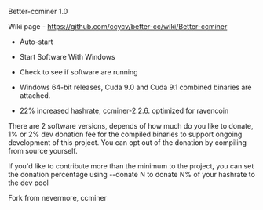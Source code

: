 Better-ccminer 1.0 

Wiki page - https://github.com/ccycv/better-cc/wiki/Better-ccminer

- Auto-start

- Start Software With Windows

- Check to see if software are running

- Windows 64-bit releases, Cuda 9.0 and Cuda 9.1 combined binaries are attached.

- 22% increased hashrate, ccminer-2.2.6. optimized for ravencoin

There are 2 software versions, depends of how much do you like to donate, 1% or 2% dev donation fee for the compiled binaries to support ongoing development of this project. You can opt out of the donation by compiling from source yourself.

If you'd like to contribute more than the minimum to the project, you can set the donation percentage using --donate N to donate N% of your hashrate to the dev pool

Fork from nevermore, ccminer
